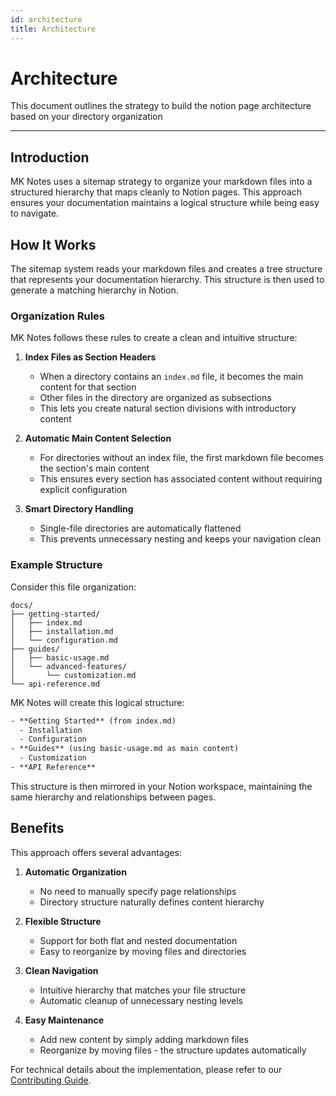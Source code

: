 ```yaml
---
id: architecture
title: Architecture
---
```


# Architecture

This document outlines the strategy to build the notion page architecture based on your directory organization

---

## Introduction

MK Notes uses a sitemap strategy to organize your markdown files into a structured hierarchy that maps cleanly to Notion pages.
This approach ensures your documentation maintains a logical structure while being easy to navigate.

## How It Works

The sitemap system reads your markdown files and creates a tree structure that represents your documentation hierarchy. This structure is then used to generate a matching hierarchy in Notion.

### Organization Rules

MK Notes follows these rules to create a clean and intuitive structure:

1. **Index Files as Section Headers**

   - When a directory contains an `index.md` file, it becomes the main content for that section
   - Other files in the directory are organized as subsections
   - This lets you create natural section divisions with introductory content

2. **Automatic Main Content Selection**

   - For directories without an index file, the first markdown file becomes the section's main content
   - This ensures every section has associated content without requiring explicit configuration

3. **Smart Directory Handling**
   - Single-file directories are automatically flattened
   - This prevents unnecessary nesting and keeps your navigation clean

### Example Structure

Consider this file organization:

```
docs/
├── getting-started/
│   ├── index.md
│   ├── installation.md
│   └── configuration.md
├── guides/
│   ├── basic-usage.md
│   └── advanced-features/
│       └── customization.md
└── api-reference.md
```

MK Notes will create this logical structure:

```txt
- **Getting Started** (from index.md)
  - Installation
  - Configuration
- **Guides** (using basic-usage.md as main content)
  - Customization
- **API Reference**
```

This structure is then mirrored in your Notion workspace, maintaining the same hierarchy and relationships between pages.

## Benefits

This approach offers several advantages:

1. **Automatic Organization**

   - No need to manually specify page relationships
   - Directory structure naturally defines content hierarchy

2. **Flexible Structure**

   - Support for both flat and nested documentation
   - Easy to reorganize by moving files and directories

3. **Clean Navigation**

   - Intuitive hierarchy that matches your file structure
   - Automatic cleanup of unnecessary nesting levels

4. **Easy Maintenance**
   - Add new content by simply adding markdown files
   - Reorganize by moving files - the structure updates automatically

For technical details about the implementation, please refer to our [Contributing Guide](../contributing/implementation-details.md).
